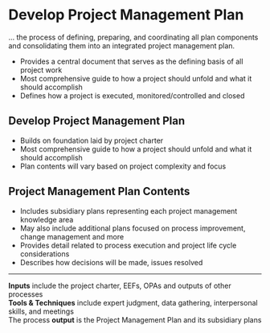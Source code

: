 # Develop Project Management Plan

… the process of defining, preparing, and coordinating all plan components 
and consolidating them into an integrated project management plan. 

- Provides a central document that serves as the defining basis of all project work 
- Most comprehensive guide to how a project should unfold and what it should accomplish 
- Defines how a project is executed, monitored/controlled and closed 

## Develop Project Management Plan
- Builds on foundation laid by project charter 
- Most comprehensive guide to how a project should unfold and what it should accomplish 
- Plan contents will vary based on project complexity and focus 

## Project Management Plan Contents
- Includes subsidiary plans representing each project management knowledge area 
- May also include additional plans focused on process improvement, change management and more 
- Provides detail related to process execution and project life cycle considerations 
- Describes how decisions will be made, issues resolved 

---

**Inputs** include the project charter, EEFs, OPAs and outputs of other processes    
**Tools & Techniques** include expert judgment, data gathering, interpersonal skills, and meetings    
The process **output** is the Project Management Plan and its subsidiary plans    